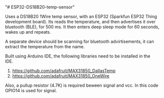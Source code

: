 "# ESP32-DS18B20-temp-sensor" 



Uses a DS18B20 1Wire temp sensor, with an ESP32 (Sparkfun ESP32 Thing development board). Its reads the temperature, and then advertises it over bluetooth (BLE), for 500 ms. It then enters deep sleep mode for 60 seconds, wakes up and repeats. 

A separate device should be scanning for bluetooth advirtisements, it can extract the temperature from the name. 


Built using Arduino IDE, the following libraries need to be installed in the IDE.

1)  https://github.com/adafruit/MAX31850_DallasTemp
2)  https://github.com/adafruit/MAX31850_OneWire

Also, a pullup resistor (4.7K) is required beween signal and vcc. In this code GPIO14 is used for signal. 


